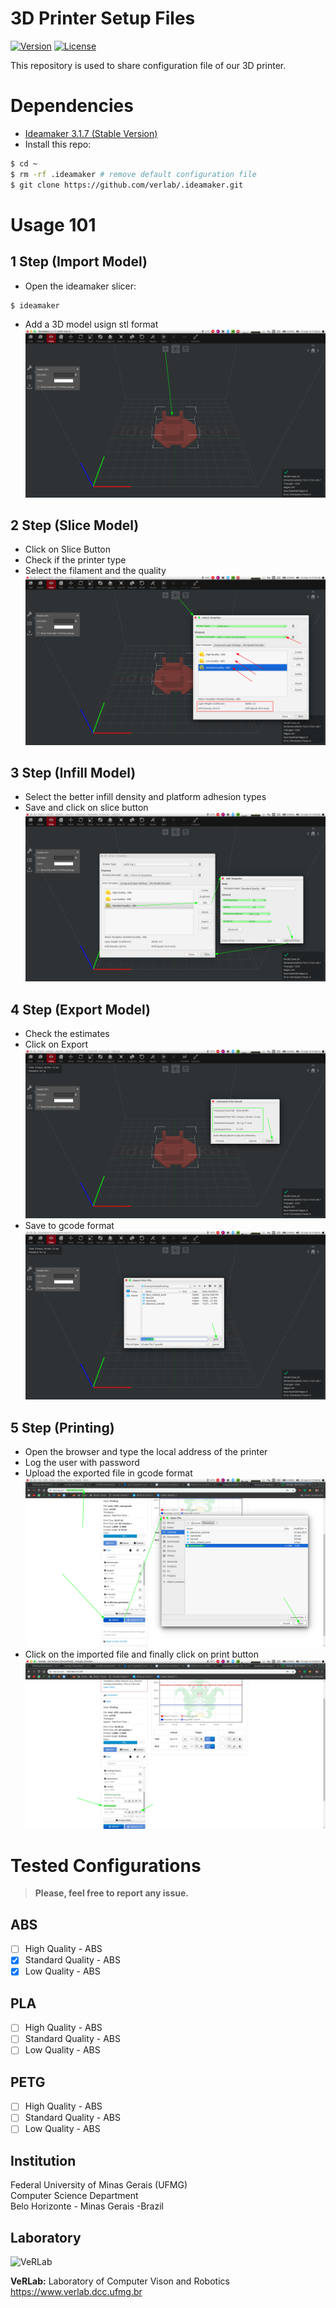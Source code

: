 # 3D Printer Setup Files
[![Version](https://img.shields.io/badge/version-0.1-brightgreen.svg)](https://github.com/verlab/.ideamaker/releases/tag/v0.1)
[![License](https://img.shields.io/badge/license-GPL--3.0-blue.svg)](LICENSE)

This repository is used to share configuration file of our 3D printer.

# Dependencies
* [Ideamaker 3.1.7 (Stable Version)](https://www.raise3d.com/pages/download)
* Install this repo:
```sh
$ cd ~
$ rm -rf .ideamaker # remove default configuration file 
$ git clone https://github.com/verlab/.ideamaker.git
```

# Usage 101
## 1 Step (Import Model)
* Open the ideamaker slicer:
```sh
$ ideamaker
```
* Add a 3D model usign stl format
![system](doc/img/step1.png)

## 2 Step (Slice Model)
* Click on Slice Button
* Check if the printer type
* Select the filament and the quality 
![system](doc/img/step2.png)

## 3 Step (Infill Model)
* Select the better infill density and platform adhesion types
* Save and click on slice button
![system](doc/img/step3.png)

## 4 Step (Export Model)
* Check the estimates
* Click on Export
![system](doc/img/step4.png)
* Save to gcode format
![system](doc/img/step5.png)

## 5 Step (Printing)
* Open the browser and type the local address of the printer
* Log the user with password
* Upload the exported file in gcode format
![system](doc/img/step6.png)
* Click on the imported file and finally click on print button
![system](doc/img/step7.png)

# Tested Configurations
> **Please, feel free to report any issue.**
## ABS
- [ ] High Quality - ABS
- [x] Standard Quality - ABS
- [x] Low Quality - ABS

## PLA
- [ ] High Quality - ABS
- [ ] Standard Quality - ABS
- [ ] Low Quality - ABS

## PETG
- [ ] High Quality - ABS
- [ ] Standard Quality - ABS
- [ ] Low Quality - ABS

## Institution ##

Federal University of Minas Gerais (UFMG)  
Computer Science Department  
Belo Horizonte - Minas Gerais -Brazil 

## Laboratory ##

![VeRLab](https://www.dcc.ufmg.br/dcc/sites/default/files/public/verlab-logo.png)

**VeRLab:** Laboratory of Computer Vison and Robotics   
https://www.verlab.dcc.ufmg.br

